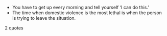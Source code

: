  - You have to get up every morning and tell yourself ‘I can do this.’
 - The time when domestic violence is the most lethal is when the person is trying to leave the situation.

2 quotes